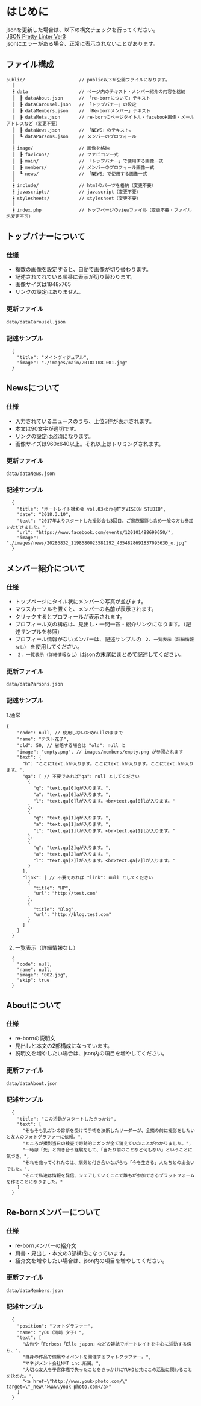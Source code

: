 # はじめに

jsonを更新した場合は、以下の構文チェックを行ってください。  
[JSON Pretty Linter Ver3](https://lab.syncer.jp/Tool/JSON-Viewer/)  
jsonにエラーがある場合、正常に表示されないことがあります。  

## ファイル構成

```
public/                    // public以下が公開ファイルになります。
  ┃
  ┣ data                   // ページ内のテキスト・メンバー紹介の内容を格納
  ┃  ┣ dataAbout.json      // 「re-bornについて」テキスト
  ┃  ┣ dataCarousel.json   // 「トップバナー」の設定
  ┃  ┣ dataMembers.json    // 「Re-bornメンバー」テキスト
  ┃  ┣ dataMeta.json       // re-bornのページタイトル・facebook画像・メールアドレスなど（変更不要）
  ┃  ┣ dataNews.json       // 「NEWS」のテキスト。
  ┃  ┗ dataParsons.json    // メンバーのプロフィール
  ┃
  ┣ image/                 // 画像を格納
  ┃  ┣ favicons/           // ファビコン一式
  ┃  ┣ main/               // 「トップバナー」で使用する画像一式
  ┃  ┣ members/            // メンバーのプロフィール画像一式
  ┃  ┗ news/               // 「NEWS」で使用する画像一式
  ┃
  ┣ include/               // htmlのパーツを格納（変更不要）
  ┣ javascripts/           // javascript（変更不要）
  ┣ stylesheets/           // stylesheet（変更不要）
  ┃
  ┣ index.php              // トップページのviewファイル（変更不要・ファイル名変更不可）
```

## トップバナーについて
### 仕様
- 複数の画像を設定すると、自動で画像が切り替わります。
- 記述されてれている順番に表示が切り替わります。
- 画像サイズは1848x765
- リンクの設定はありません。

### 更新ファイル
`data/dataCarousel.json`

### 記述サンプル
```
  {
    "title": "メインヴィジュアル",
    "image": "./images/main/20181108-001.jpg"
  }
```


## Newsについて

### 仕様
- 入力されているニュースのうち、上位3件が表示されます。
- 本文は90文字が適切です。
- リンクの設定は必須になります。
- 画像サイズは960x640以上。それ以上はトリミングされます。

### 更新ファイル
`data/dataNews.json`


### 記述サンプル
```
  {
    "title": "ポートレイト撮影会 vol.03<br>@竹芝VISION STUDIO",
    "date": "2018.3.10",
    "text": "2017年よりスタートした撮影会も3回目。ご家族撮影も含め一般の方も参加いただきました。",
    "url": "https://www.facebook.com/events/120101488699650/",
    "image": "./images/news/20286832_1198580023581292_4354828691837095630_o.jpg"
  }
```

## メンバー紹介について
### 仕様
- トップページにタイル状にメンバーの写真が並びます。
- マウスカーソルを置くと、メンバーの名前が表示されます。
- クリックするとプロフィールが表示されます。
- プロフィール文の構成は、見出し・一問一答・紹介リンクになります。（記述サンプルを参照）
- プロフィール情報がないメンバーは、記述サンプルの ` 2. 一覧表示（詳細情報なし）` を使用してください。
- ` 2. 一覧表示（詳細情報なし）`はjsonの末尾にまとめて記述してください。

### 更新ファイル
`data/dataParsons.json`

### 記述サンプル

1.通常

```
{
    "code": null, // 使用しないためnullのままで
    "name": "テスト花子",
    "old": 50, // 省略する場合は "old": null に
    "image": "empty.png", // images/members/empty.png が参照されます
    "text": {
      "h": "ここにtext.hが入ります。ここにtext.hが入ります。ここにtext.hが入ります。",
      "qa": [ // 不要であれば"qa": null としてください
        {
          "q": "text.qa[0]qが入ります。",
          "a": "text.qa[0]aが入ります。",
          "l": "text.qa[0]lが入ります。<br>text.qa[0]lが入ります。"
        },
        {
          "q": "text.qa[1]qが入ります。",
          "a": "text.qa[1]aが入ります。",
          "l": "text.qa[1]lが入ります。<br>text.qa[1]lが入ります。"
        },
        {
          "q": "text.qa[2]qが入ります。",
          "a": "text.qa[2]aが入ります。",
          "l": "text.qa[2]lが入ります。<br>text.qa[2]lが入ります。"
        }
      ],
      "link": [ // 不要であれば "link": null としてください
        {
          "title": "HP",
          "url": "http://test.com"
        },
        {
          "title": "Blog",
          "url": "http://blog.test.com"
        }
      ]
    }
  }
```

2. 一覧表示（詳細情報なし）

```
  {
    "code": null,
    "name": null,
    "image": "002.jpg",
    "skip": true 
  }
```


## Aboutについて
### 仕様
- re-bornの説明文
- 見出しと本文の2部構成になっています。
- 説明文を増やしたい場合は、json内の項目を増やしてください。

### 更新ファイル
`data/dataAbout.json`

### 記述サンプル

```
  {
    "title": "この活動がスタートしたきっかけ",
    "text": [
      "そもそも乳ガンの診断を受けて手術を決断したリーダーが、全摘の前に撮影をしたいと友人のフォトグラファーに依頼。",
      "ところが撮影当日の検査で奇跡的にガンが全て消えていたことがわかりました。",
      "一時は「死」と向き合う経験をして、「当たり前のことなど何もない」ということに気づき、",
      "それを救ってくれたのは、病気と付き合いながらも「今を生きる」人たちとの出会いでした。",
      "そこで私達は情報を発信、シェアしていくことで誰もが参加できるプラットフォームを作ることになりました。"
    ]
  }
```

## Re-bornメンバーについて
### 仕様
- re-bornメンバーの紹介文
- 肩書・見出し・本文の3部構成になっています。
- 紹介文を増やしたい場合は、json内の項目を増やしてください。

### 更新ファイル
`data/dataMembers.json`

### 記述サンプル

```
  {
    "position": "フォトグラファー",
    "name": "yOU（河﨑 夕子）",
    "text": [
      "広告や「Forbes」「Elle japon」などの雑誌でポートレイトを中心に活動する傍ら、",
      "自身の作品で個展やイベントを開催するフォトグラファー。",
      "マネジメント会社NMT inc.所属。",
      "大切な友人を子宮体癌で失ったことをきっかけにYUKOと共にこの活動に関わることを決めた。",
      "<a href=\"http://www.youk-photo.com/\" target=\"_new\">www.youk-photo.com</a>"
    ]
  }
```

